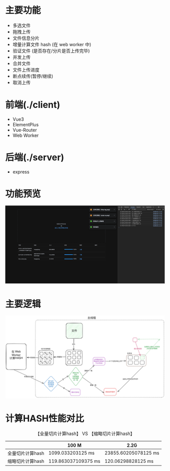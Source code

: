# 主要功能

- 多选文件
- 拖拽上传
- 文件信息分片
- 增量计算文件 hash (在 web worker 中)
- 验证文件 (是否存在/分片是否上传完毕)
- 并发上传
- 合并文件
- 文件上传进度
- 断点续传(暂停/继续)
- 取消上传

# 前端(./client)

- Vue3
- ElementPlus
- Vue-Router
- Web Worker

# 后端(./server)

- express

# 功能预览

![预览](./client/public/screenshot.png)

# 主要逻辑

![逻辑图](./client/public/mind.svg)

# 计算HASH性能对比

<p align="center">【全量切片计算hash】    VS   【缩略切片计算hash】 </p>

|                  | 100 M               | 2.2G                 |
| ---------------- | ------------------- | -------------------- |
| 全量切片计算hash | 1099.033203125 ms   | 23855.60205078125 ms |
| 缩略切片计算hash | 119.863037109375 ms | 120.06298828125 ms   |
